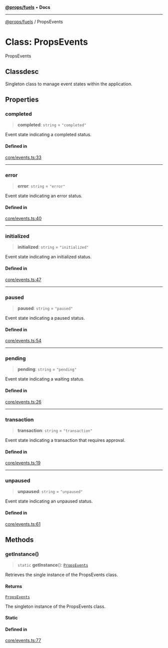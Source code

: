 [**@props/fuels**](../README.md) • **Docs**

***

[@props/fuels](../README.md) / PropsEvents

# Class: PropsEvents

PropsEvents

## Classdesc

Singleton class to manage event states within the application.

## Properties

### completed

> **completed**: `string` = `"completed"`

Event state indicating a completed status.

#### Defined in

[core/events.ts:33](https://github.com/Props-Labs/octane/blob/dc41ebab04c3883347eca767c4166cea04688b60/packages/props-fuels/src/core/events.ts#L33)

***

### error

> **error**: `string` = `"error"`

Event state indicating an error status.

#### Defined in

[core/events.ts:40](https://github.com/Props-Labs/octane/blob/dc41ebab04c3883347eca767c4166cea04688b60/packages/props-fuels/src/core/events.ts#L40)

***

### initialized

> **initialized**: `string` = `"initialized"`

Event state indicating an initialized status.

#### Defined in

[core/events.ts:47](https://github.com/Props-Labs/octane/blob/dc41ebab04c3883347eca767c4166cea04688b60/packages/props-fuels/src/core/events.ts#L47)

***

### paused

> **paused**: `string` = `"paused"`

Event state indicating a paused status.

#### Defined in

[core/events.ts:54](https://github.com/Props-Labs/octane/blob/dc41ebab04c3883347eca767c4166cea04688b60/packages/props-fuels/src/core/events.ts#L54)

***

### pending

> **pending**: `string` = `"pending"`

Event state indicating a waiting status.

#### Defined in

[core/events.ts:26](https://github.com/Props-Labs/octane/blob/dc41ebab04c3883347eca767c4166cea04688b60/packages/props-fuels/src/core/events.ts#L26)

***

### transaction

> **transaction**: `string` = `"transaction"`

Event state indicating a transaction that requires approval.

#### Defined in

[core/events.ts:19](https://github.com/Props-Labs/octane/blob/dc41ebab04c3883347eca767c4166cea04688b60/packages/props-fuels/src/core/events.ts#L19)

***

### unpaused

> **unpaused**: `string` = `"unpaused"`

Event state indicating an unpaused status.

#### Defined in

[core/events.ts:61](https://github.com/Props-Labs/octane/blob/dc41ebab04c3883347eca767c4166cea04688b60/packages/props-fuels/src/core/events.ts#L61)

## Methods

### getInstance()

> `static` **getInstance**(): [`PropsEvents`](PropsEvents.md)

Retrieves the single instance of the PropsEvents class.

#### Returns

[`PropsEvents`](PropsEvents.md)

The singleton instance of the PropsEvents class.

#### Static

#### Defined in

[core/events.ts:77](https://github.com/Props-Labs/octane/blob/dc41ebab04c3883347eca767c4166cea04688b60/packages/props-fuels/src/core/events.ts#L77)
